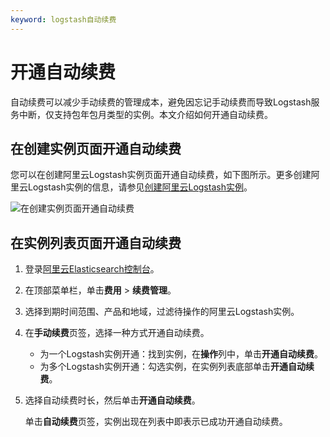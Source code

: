 ```yaml
---
keyword: logstash自动续费
---
```


# 开通自动续费

自动续费可以减少手动续费的管理成本，避免因忘记手动续费而导致Logstash服务中断，仅支持包年包月类型的实例。本文介绍如何开通自动续费。

## 在创建实例页面开通自动续费

您可以在创建阿里云Logstash实例页面开通自动续费，如下图所示。更多创建阿里云Logstash实例的信息，请参见[创建阿里云Logstash实例](/cn.zh-CN/Logstash实例/快速入门/步骤一：创建实例/创建阿里云Logstash实例.md)。

![在创建实例页面开通自动续费](https://static-aliyun-doc.oss-accelerate.aliyuncs.com/assets/img/zh-CN/2429919951/p96431.png)

## 在实例列表页面开通自动续费

1.  登录[阿里云Elasticsearch控制台](https://elasticsearch.console.aliyun.com/#/home)。

2.  在顶部菜单栏，单击**费用** \> **续费管理**。

3.  选择到期时间范围、产品和地域，过滤待操作的阿里云Logstash实例。

4.  在**手动续费**页签，选择一种方式开通自动续费。

    -   为一个Logstash实例开通：找到实例，在**操作**列中，单击**开通自动续费**。
    -   为多个Logstash实例开通：勾选实例，在实例列表底部单击**开通自动续费**。
5.  选择自动续费时长，然后单击**开通自动续费**。

    单击**自动续费**页签，实例出现在列表中即表示已成功开通自动续费。



